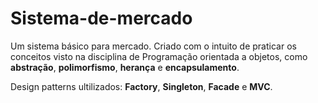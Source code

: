 # Sistema-de-mercado
Um sistema básico para mercado. Criado com o intuito de praticar os conceitos visto na disciplina de Programação orientada a objetos, como **abstração**, **polimorfismo**, **herança** e **encapsulamento**.  

Design patterns ultilizados: **Factory**, **Singleton**, **Facade** e **MVC**. 
